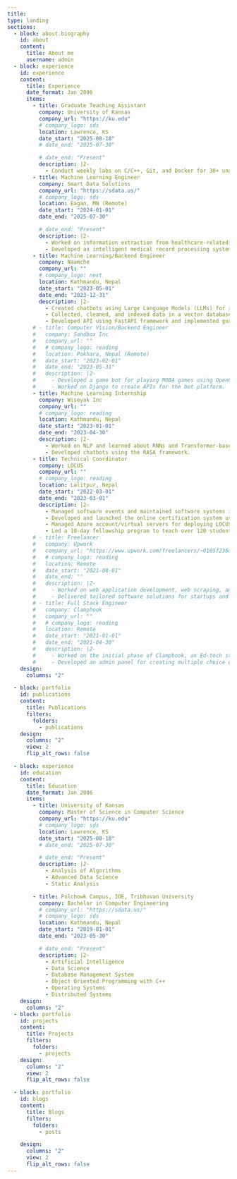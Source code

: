 ```yaml
---
title:
type: landing
sections:
  - block: about.biography
    id: about
    content:
      title: About me
      username: admin
  - block: experience
    id: experience
    content:
      title: Experience
      date_format: Jan 2006
      items:
        - title: Graduate Teaching Assistant
          company: University of Kansas
          company_url: "https://ku.edu"
          # company_logo: sds
          location: Lawrence, KS
          date_start: "2025-08-18"
          # date_end: "2025-07-30"

          # date_end: "Present"
          description: |2-
            - Conduct weekly labs on C/C++, Git, and Docker for 30+ undergraduate  students; also grade assignments, in-class problems, and labs.
        - title: Machine Learning Engineer
          company: Smart Data Solutions
          company_url: "https://sdata.us/"
          # company_logo: sds
          location: Eagan, MN (Remote)
          date_start: "2024-01-01"
          date_end: "2025-07-30"

          # date_end: "Present"
          description: |2-
            - Worked on information extraction from healthcare-related documents, including insurance claims and medical records. Performed data collection, cleaning, and model training for information extraction.
            - Developed an intelligent medical record processing system to extract important information from medical records using models like LayoutLM and Large Language Models.
        - title: Machine Learning/Backend Engineer
          company: Naamche
          company_url: ""
          # company_logo: next
          location: Kathmandu, Nepal
          date_start: "2023-05-01"
          date_end: "2023-12-31"
          description: |2-
            - Created chatbots using Large Language Models (LLMs) for real estate and university extension centers.
            - Collected, cleaned, and indexed data in a vector database for implementing RAG-based framework, using tools like Scrapy, Metabase, and AWS Sagemaker.
            - Developed API using FastAPI framework and implemented guardrails for chatbots.
        # - title: Computer Vision/Backend Engineer
        #   company: Sandbox Inc
        #   company_url: ""
        #   # company_logo: reading
        #   location: Pokhara, Nepal (Remote)
        #   date_start: "2023-02-01"
        #   date_end: "2023-05-31"
        #   description: |2-
        #     - Developed a game bot for playing MOBA games using OpenCV.
        #     - Worked on Django to create APIs for the bot platform.
        - title: Machine Learning Internship
          company: Wiseyak Inc
          company_url: ""
          # company_logo: reading
          location: Kathmandu, Nepal
          date_start: "2023-01-01"
          date_end: "2023-04-30"
          description: |2-
            - Worked on NLP and learned about RNNs and Transformer-based models, focusing on attention mechanisms used by Transformers.
            - Developed chatbots using the RASA framework.
        - title: Technical Coordinator
          company: LOCUS
          company_url: ""
          # company_logo: reading
          location: Lalitpur, Nepal
          date_start: "2022-03-01"
          date_end: "2023-03-01"
          description: |2-
            - Managed software events and maintained software systems including LOCUS's website and its online certification system.
            - Developed and launched the online certification system used at LOCUS.
            - Managed Azure account/virtual servers for deploying LOCUS products.
            - Led a 10-day fellowship program to teach over 120 students software development practices.
        # - title: Freelancer
        #   company: Upwork
        #   company_url: "https://www.upwork.com/freelancers/~0105f236d2f4b5599f"
        #   # company_logo: reading
        #   location: Remote
        #   date_start: "2021-08-01"
        #   date_end: ""
        #   description: |2-
        #     - Worked on web application development, web scraping, and NLP projects.
        #     - Delivered tailored software solutions for startups and earned Top Rated status on Upwork.
        # - title: Full Stack Engineer
        #   company: Clamphook
        #   company_url: ""
        #   # company_logo: reading
        #   location: Remote
        #   date_start: "2021-01-01"
        #   date_end: "2021-04-30"
        #   description: |2-
        #     - Worked on the initial phase of Clamphook, an Ed-tech startup, developing both server-side and client-side functionalities.
        #     - Developed an admin panel for creating multiple choice questions for computer-based tests.
    design:
      columns: "2"

  - block: portfolio
    id: publications
    content:
      title: Publications
      filters:
        folders:
          - publications
    design:
      columns: "2"
      view: 2
      flip_alt_rows: false

  - block: experience
    id: education
    content:
      title: Education
      date_format: Jan 2006
      items:
        - title: University of Kansas
          company: Master of Science in Computer Science
          company_url: "https://ku.edu"
          # company_logo: sds
          location: Lawrence, KS
          date_start: "2025-08-18"
          # date_end: "2025-07-30"

          # date_end: "Present"
          description: |2-
            - Analysis of Algorithms  
            - Advanced Data Science  
            - Static Analysis

        - title: Pulchowk Campus, IOE, Tribhuvan University
          company: Bachelor in Computer Engineering
          # company_url: "https://sdata.us/"
          # company_logo: sds
          location: Kathmandu, Nepal
          date_start: "2019-01-01"
          date_end: "2023-05-30"

          # date_end: "Present"
          description: |2-
            - Artificial Intelligence
            - Data Science
            - Database Management System
            - Object Oriented Programming with C++
            - Operating Systems
            - Distributed Systems
    design:
      columns: "2"
  - block: portfolio
    id: projects
    content:
      title: Projects
      filters:
        folders:
          - projects
    design:
      columns: "2"
      view: 2
      flip_alt_rows: false

  - block: portfolio
    id: blogs
    content:
      title: Blogs
      filters:
        folders:
          - posts

    design:
      columns: "2"
      view: 2
      flip_alt_rows: false
---
```

